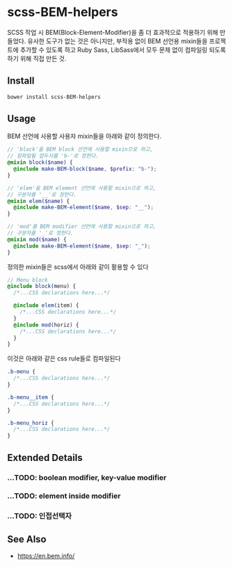 # scss-BEM-helpers
SCSS 작업 시 BEM(Block-Element-Modifier)을 좀 더 효과적으로 적용하기 위해 만들었다. 유사한 도구가 없는 것은 아니지만, 부작용 없이 BEM 선언용 mixin들을 프로젝트에 추가할 수 있도록 하고 Ruby Sass, LibSass에서 모두 문제 없이 컴파일링 되도록 하기 위해 직접 만든 것.

## Install

```sh
bower install scss-BEM-helpers
```

## Usage
BEM 선언에 사용할 사용자 mixin들을 아래와 같이 정의한다.
```scss
// 'block'을 BEM block 선언에 사용할 mixin으로 하고, 
// 컴파일될 접두사를 'b-'로 정한다.
@mixin block($name) {
  @include make-BEM-block($name, $prefix: "b-");
} 

// 'elem'을 BEM element 선언에 사용할 mixin으로 하고, 
// 구분자를 '__'로 정한다.
@mixin elem($name) {
  @include make-BEM-element($name, $sep: "__");
}

// 'mod'를 BEM modifier 선언에 사용할 mixin으로 하고, 
// 구분자를 '_'로 정한다.
@mixin mod($name) {
  @include make-BEM-element($name, $sep: "_");
}
```
정의한 mixin들은 scss에서 아래와 같이 활용할 수 있다
```scss
// Menu block
@include block(menu) {
  /*...CSS declarations here...*/

  @include elem(item) {
    /*...CSS declarations here...*/
  }
  @include mod(horiz) {
    /*...CSS declarations here...*/
  }
}
```
이것은 아래와 같은 css rule들로 컴파일된다
```css
.b-menu {
  /*...CSS declarations here...*/
}

.b-menu__item {
  /*...CSS declarations here...*/
}

.b-menu_horiz {
  /*...CSS declarations here...*/
}
```
## Extended Details
### ...TODO: boolean modifier, key-value modifier
### ...TODO: element inside modifier
### ...TODO: 인접선택자

## See Also
+ https://en.bem.info/
